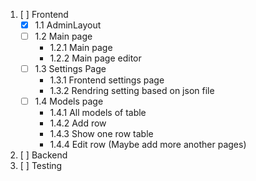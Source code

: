 1. [ ] Frontend
    - [X] 1.1 AdminLayout
    - [ ] 1.2 Main page 
        - 1.2.1 Main page
        - 1.2.2 Main page editor
    - [ ] 1.3 Settings Page
        - 1.3.1 Frontend settings page
        - 1.3.2 Rendring setting based on json file
    - [ ] 1.4 Models page
        - 1.4.1 All models of table 
        - 1.4.2 Add row
        - 1.4.3 Show one row table
        - 1.4.4 Edit row
    (Maybe add more another pages)
2. [ ] Backend
3. [ ] Testing
